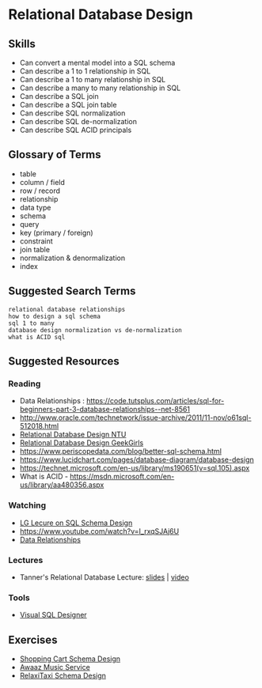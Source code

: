 # Relational Database Design

## Skills

- Can convert a mental model into a SQL schema
- Can describe a 1 to 1 relationship in SQL
- Can describe a 1 to many relationship in SQL
- Can describe a many to many relationship in SQL
- Can describe a SQL join
- Can describe a SQL join table
- Can describe SQL normalization
- Can describe SQL de-normalization
- Can describe SQL ACID principals

## Glossary of Terms

- table
- column / field
- row / record
- relationship
- data type
- schema
- query
- key (primary / foreign)
- constraint
- join table
- normalization & denormalization
- index

## Suggested Search Terms

```
relational database relationships
how to design a sql schema
sql 1 to many
database design normalization vs de-normalization
what is ACID sql
```


## Suggested Resources

### Reading

- Data Relationships : https://code.tutsplus.com/articles/sql-for-beginners-part-3-database-relationships--net-8561
- http://www.oracle.com/technetwork/issue-archive/2011/11-nov/o61sql-512018.html
- [Relational Database Design NTU](https://www.ntu.edu.sg/home/ehchua/programming/sql/Relational_Database_Design.html)
- [Relational Database Design GeekGirls](http://www.geekgirls.com/2011/09/databases-from-scratch-iii-relational-design-process/)
- https://www.periscopedata.com/blog/better-sql-schema.html
- https://www.lucidchart.com/pages/database-diagram/database-design
- https://technet.microsoft.com/en-us/library/ms190651(v=sql.105).aspx
- What is ACID - https://msdn.microsoft.com/en-us/library/aa480356.aspx

### Watching

- [LG Lecure on SQL Schema Design](https://youtu.be/62qx1Xu2ykA)
- https://www.youtube.com/watch?v=I_rxqSJAj6U
- [Data Relationships](https://www.youtube.com/watch?v=ByqeSP9Y2UM)

### Lectures

- Tanner's Relational Database Lecture: [slides](https://docs.google.com/presentation/d/1Hc8ymBkAQ-7F4F83S8jqo_1leUJIoVnCYnbSZeM6WM0/edit?usp=sharing) | [video](https://youtu.be/qJltq18bSVI)

### Tools
- [Visual SQL Designer](http://ondras.zarovi.cz/sql/demo/)

## Exercises

- [Shopping Cart Schema Design](./exercises/Shopping-Cart-Schema-Design.md)
- [Awaaz Music Service](./exercises/Awaaz-Music-Service.md)
- [RelaxiTaxi Schema Design](./exercises/RelaxiTaxi-Schema-Design.md)
